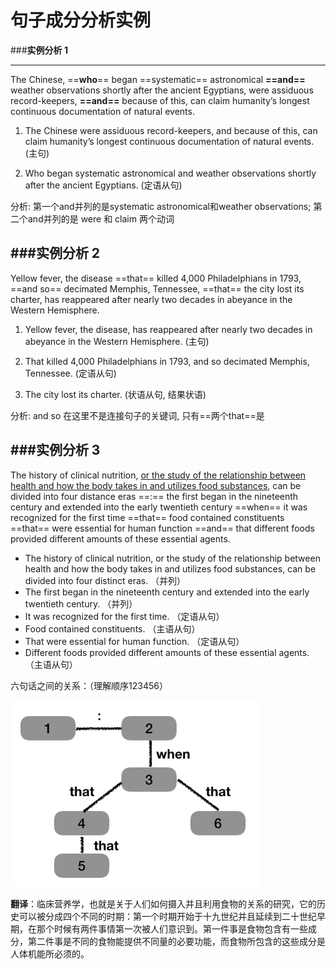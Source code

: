 # 句子成分分析实例



###**实例分析 1** 

------

The Chinese, ==**who**== began ==systematic== astronomical **==and==** weather observations  shortly after the ancient Egyptians, were assiduous record-keepers, **==and==** because of this, can claim humanity’s longest continuous documentation of natural events.

1. The Chinese were assiduous record-keepers, and because of this, can claim humanity’s longest continuous documentation of natural events. (主句)

2. Who began systematic astronomical and weather observations shortly after the ancient Egyptians. (定语从句) 

分析: 第一个and并列的是systematic astronomical和weather observations; 第二个and并列的是 were 和 claim 两个动词

###**实例分析 2**   
------

Yellow fever, the disease ==that== killed 4,000 Philadelphians in 1793, ==and so== decimated Memphis, Tennessee, ==that== the city lost its charter, has reappeared after nearly two decades in abeyance in the Western Hemisphere.

1. Yellow fever, the disease, has reappeared after nearly two decades in abeyance in the Western Hemisphere. (主句)

2. That killed 4,000 Philadelphians in 1793, and so decimated Memphis, Tennessee. (定语从句)

3. The city lost its charter. (状语从句, 结果状语)

分析: and so 在这里不是连接句子的关键词, 只有==两个that==是


###**实例分析 3** 
------

The history of clinical nutrition, <u>or the study of the relationship between health and how the body takes in and utilizes food substances</u>, can be divided into four  distance eras ==:== the first began in the nineteenth century and extended into the early twentieth century ==when== it was recognized for the first time ==that== food contained constituents ==that== were essential for human function ==and== that different foods provided different amounts of these essential agents.

* The history of clinical nutrition, or the study of the relationship between health and how the body takes in and utilizes food substances, can be divided into four distinct eras. （并列）
* The first began in the nineteenth century and extended into the early twentieth century. （并列）
* It was recognized for the first time. （定语从句）
* Food contained constituents. （主语从句）
* That were essential for human function. （定语从句）
* Different foods provided different amounts of these essential agents. （主语从句）

六句话之间的关系：（理解顺序123456）

<img src="assets/image-20190426033804695-6907440.png" width="400" />

**翻译**：临床营养学，也就是关于人们如何摄入并且利用食物的关系的研究，它的历史可以被分成四个不同的时期：第一个时期开始于十九世纪并且延续到二十世纪早期，在那个时候有两件事情第一次被人们意识到。第一件事是食物包含有一些成分，第二件事是不同的食物能提供不同量的必要功能，而食物所包含的这些成分是人体机能所必须的。

